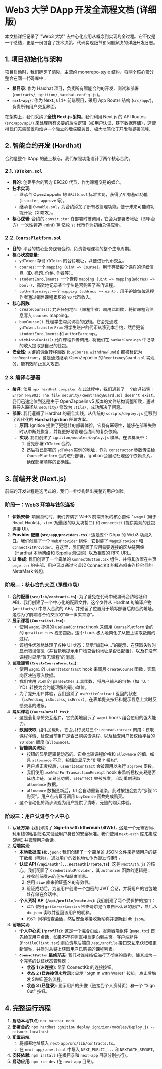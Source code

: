 # Web3 大学 DApp 开发全流程文档 (详细版)

本文档详细记录了 "Web3 大学" 去中心化应用从概念到实现的全过程。它不仅是一个总结，更是一份包含了技术决策、代码实现细节和问题解决的详细开发日志。

## 1. 项目初始化与架构

项目启动时，我们确定了清晰、主流的 monorepo-style 结构，将两个核心部分整合在同一代码库中：

- **根目录**: 作为 Hardhat 项目，负责所有智能合约的开发、测试和部署 (`contracts/`, `ignition/`, `hardhat.config.js`)。
- **`next-app/`**: 作为 Next.js 14+ 前端项目，采用 App Router 结构 (`src/app/`)，负责所有用户交互界面。

在架构上，我们采纳了**全栈 Next.js 架构**。我们利用 Next.js 的 API Routes (`src/app/api/`) 来处理所有必要的后端逻辑（如用户认证、链下数据存储），这使得我们无需配置和维护一个独立的后端服务器，极大地简化了开发和部署流程。

## 2. 智能合约开发 (Hardhat)

合约是整个 DApp 的链上核心，我们按照功能设计了两个核心合约。

### 2.1. `YDToken.sol`

- **目的**: 创建平台的官方 ERC20 代币，作为课程交易的媒介。
- **技术实现**:
  - 继承自 OpenZeppelin 的 `ERC20.sol` 标准实现，获得了所有基础功能 (`transfer`, `approve` 等)。
  - 继承自 `Ownable.sol`，为合约添加了所有权管理功能，便于未来可能的功能升级（如增发）。
- **核心逻辑**: 合约的 `constructor` 在部署时被调用，它会为部署者地址（即平台方）一次性铸造 (mint) 10 亿枚 `YD` 代币作为初始总供应量。

### 2.2. `CoursePlatform.sol`

- **目的**: 平台的核心业务逻辑合约，负责管理课程的整个生命周期。
- **核心状态变量**:
  - `ydToken`: 存储 `YDToken` 的合约地址，以便进行代币交互。
  - `courses`: 一个 `mapping (uint => Course)`，用于存储每个课程的详细信息（ID, 标题, 价格, 作者等）。
  - `studentEnrollments`: 一个嵌套 `mapping (uint => mapping(address => bool))`，高效地记录某个学生是否购买了某门课程。
  - `authorEarnings`: 一个 `mapping (address => uint)`，用于追踪每位课程作者通过销售课程累积的 `YD` 代币收入。
- **核心函数**:
  - `createCourse()`: 允许任何地址（课程作者）调用此函数，将新课程的信息写入 `courses` mapping。
  - `buyCourse()`: 处理学生购买课程的逻辑。它会先通过 `ydToken.transferFrom` 将学生账户的代币转移到本合约，然后更新 `studentEnrollments` 和 `authorEarnings`。
  - `withdrawFunds()`: 允许课程作者调用，将他们在 `authorEarnings` 中记录的收入提取到自己的钱包。
- **安全性**: 关键的资金转移函数 (`buyCourse`, `withdrawFunds`) 都被标记为 `nonReentrant`，这是通过继承 OpenZeppelin 的 `ReentrancyGuard.sol` 实现的，能有效防止重入攻击。

### 2.3. 编译与部署

- **编译**: 使用 `npx hardhat compile`。在此过程中，我们遇到了一个编译错误：`Error HHE902: The file security/ReentrancyGuard.sol doesn't exist`。我们迅速定位到这是由于 OpenZeppelin v5 版本的文件结构调整所致，通过将导入路径从 `security/` 修改为 `utils/`，成功解决了问题。
- **部署**: 我们遵循了 Hardhat 的最佳实践，从传统的 `scripts/deploy.js` 迁移到了现代化的 **Hardhat Ignition** 部署方案。
  - **原因**: Ignition 提供了更健壮的部署体验，它具有幂等性，能够在部署失败时从中断处恢复，并能更好地管理合约间的复杂依赖。
  - **实现**: 我们创建了 `ignition/modules/Deploy.js` 模块。在该模块中：
    1. 首先部署 `YDToken` 合约。
    2. 然后将已部署的 `ydToken` 实例的地址，作为 `constructor` 参数传递给 `CoursePlatform` 合约进行部署。Ignition 会自动处理这个依赖关系，确保部署顺序的正确性。

## 3. 前端开发 (Next.js)

前端的开发过程是迭代式的，我们一步步构建出完整的用户体验。

### 阶段一：Web3 环境与钱包连接

1.  **依赖安装**: 项目启动时，我们安装了 Web3 前端开发的核心套件：`wagmi` (用于 React Hooks)、`viem` (轻量级的以太坊接口) 和 `connectkit` (提供美观的钱包连接 UI)。
2.  **Provider 配置 (`src/app/providers.tsx`)**: 这是整个 DApp 的 Web3 功能入口。我们创建了一个 `Web3Provider` 组件，它封装了 `WagmiProvider` 和 `ConnectKitProvider`。在这里，我们配置了应用需要连接的区块链网络（Hardhat 本地网络和 Sepolia 测试网）以及相应的 RPC URL。
3.  **UI 集成**: 我们创建了一个简单的 `ConnectButton.tsx` 组件，并将其放置在主页 `page.tsx` 的头部，用户可以通过它调起 ConnectKit 的模态框来连接他们的 MetaMask 钱包。

### 阶段二：核心合约交互 (课程市场)

1.  **合约配置 (`src/lib/contracts.ts`)**: 为了避免在代码中硬编码合约地址和 ABI，我们创建了一个中心化的配置文件。这个文件从 Hardhat 的编译产物 (`artifacts/`) 中导入合约的 ABI，并预留了位置用于填写部署后的合约地址。这成为了前端与合约交互的“单一事实来源”。
2.  **展示课程 (`CourseList.tsx`)**:
    - 使用 `wagmi` 提供的 `useReadContract` hook 来调用 `CoursePlatform` 合约的 `getAllCourses` 视图函数。这个 hook 极大地简化了从链上读取数据的过程。
    - 该组件优雅地处理了各种 UI 状态：显示“加载中...”的提示、在获取失败时显示错误信息（并智能地提示用户检查合约地址是否已配置）、以及在没有课程时显示“暂无课程”的消息。
3.  **创建课程 (`CreateCourseForm.tsx`)**:
    - 使用 `wagmi` 的 `useWriteContract` hook 来调用 `createCourse` 函数，实现向区块链写入数据。
    - 我们使用 `viem` 的 `parseEther` 工具函数，将用户输入的价格（如 "0.1" YD）转换为合约能理解的最小单位。
    - 为了提升用户体验，我们追踪了 `useWriteContract` 返回的状态（`isPending`, `isSuccess`, `isError`），在表单提交按钮和提示信息上实时反馈交易的进展。
4.  **购买课程 (`CourseDetail.tsx`)**:
    - 这是最复杂的交互组件，它完美地展示了 `wagmi` hooks 组合使用的强大能力。
    - **数据获取**: 组件加载时，它会并行发起三个 `useReadContract` 调用：获取课程详情、检查当前用户是否已购买该课程、以及检查用户授权给平台的 `YDToken` 额度 (`allowance`)。
    - **智能购买流程**:
      - 按钮的显示逻辑是动态的。它会比较课程价格和 `allowance` 的值。如果 `allowance` 不足，按钮会显示为“步骤 1: 授权”。
      - 用户点击授权后，`useWriteContract` 会被调用以执行 `approve` 函数。
      - 我们使用 `useWaitForTransactionReceipt` hook 来监听授权交易是否成功上链。交易成功后，`useEffect` 会被触发，自动重新获取 `allowance` 数据。
      - `allowance` 数据更新后，UI 会自动重新渲染，此时按钮会变为“步骤 2: 购买”。用户点击即可调用 `buyCourse` 函数完成购买。
    - 这个自动化的两步流程为用户提供了清晰、无缝的购买体验。

### 阶段三：用户认证与个人中心

1.  **认证方案**: 我们采纳了 **Sign-In with Ethereum (SIWE)**，这是一个无需密码、利用钱包私钥签名来验证用户身份的安全标准。我们使用 `next-auth` 库来集成 SIWE 并管理用户会话。
2.  **后端实现**:
    - **本地数据库 (`db.json`)**: 我们创建了一个简单的 JSON 文件来存储用户的链下数据（昵称），通过用户的钱包地址作为键进行索引。
    - **认证 API (`/api/auth/[...nextauth]/route.ts`)**: 这是 `NextAuth.js` 的核心。我们配置了 `CredentialsProvider`，其 `authorize` 函数的逻辑是：
      1. 接收前端发来的签名和原始消息。
      2. 使用 `siwe` 库来验证签名的有效性。
      3. 验证成功后，为该用户创建一个加密的 JWT 会话，并将用户的钱包地址存储在会话中。
    - **个人资料 API (`/api/profile/route.ts`)**: 我们创建了两个受保护的接口：
      - `GET`: 使用 `getServerSession` 检查请求是否来自已认证的用户，然后从 `db.json` 读取并返回该用户的昵称。
      - `POST`: 同样检查会话，然后安全地接收新昵称并更新到 `db.json`。
3.  **前端实现**:
    - **个人中心页 (`/profile`)**: 这是一个混合页面。服务器端组件 (`page.tsx`) 首先检查用户会话，如果不存在则直接重定向到主页。客户端组件 (`ProfileClient.tsx`) 则负责与后端的 `/api/profile` 接口交互来获取和更新昵称，并同时从链上获取用户已购买的课程列表。
    - **`ConnectButton` 最终形态**: 我们对连接按钮进行了彻底的重构，使其成为一个完整的认证状态管理器：
      - **状态 1 (未连接)**: 显示 ConnectKit 的连接按钮。
      - **状态 2 (已连接但未登录)**: 显示 "Sign In with Wallet" 按钮，点击后触发 SIWE 签名流程。
      - **状态 3 (已登录)**: 显示用户的头像（链接到个人资料页）和一个 "Sign Out" 按钮。

## 4. 完整运行流程

1.  **启动本地节点**: `npx hardhat node`
2.  **部署合约**: `npx hardhat ignition deploy ignition/modules/Deploy.js --network localhost`
3.  **配置前端**:
    - 将部署地址填入 `next-app/src/lib/contracts.ts`。
    - 在 `next-app/.env.local` 中填入 `NEXT_PUBLIC_...` 和 `NEXTAUTH_SECRET`。
4.  **安装依赖**: `npm install` (在根目录和 `next-app` 目录分别执行)。
5.  **启动应用**: `npm run dev` (在 `next-app` 目录)。
